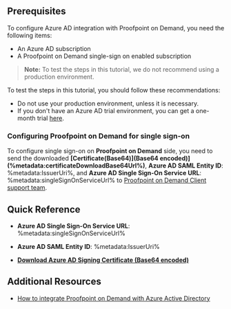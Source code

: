 ## Prerequisites

To configure Azure AD integration with Proofpoint on Demand, you need the following items:

- An Azure AD subscription
- A Proofpoint on Demand single-sign on enabled subscription

> **Note:**
> To test the steps in this tutorial, we do not recommend using a production environment.

To test the steps in this tutorial, you should follow these recommendations:

- Do not use your production environment, unless it is necessary.
- If you don't have an Azure AD trial environment, you can get a one-month trial [here](https://azure.microsoft.com/pricing/free-trial/).

### Configuring Proofpoint on Demand for single sign-on

  To configure single sign-on on **Proofpoint on Demand** side, you need to send the downloaded **[Certificate(Base64)](Base64 encoded)](%metadata:certificateDownloadBase64Url%)**, **Azure AD SAML Entity ID**: %metadata:IssuerUri%, and **Azure AD Single Sign-On Service URL**: %metadata:singleSignOnServiceUrl% to [Proofpoint on Demand Client support team](https://www.proofpoint.com/us/support-services).

## Quick Reference

* **Azure AD Single Sign-On Service URL**: %metadata:singleSignOnServiceUrl%

* **Azure AD SAML Entity ID**: %metadata:IssuerUri%

* **[Download Azure AD Signing Certificate (Base64 encoded)](%metadata:certificateDownloadBase64Url%)**

## Additional Resources

* [How to integrate Proofpoint on Demand with Azure Active Directory](https://docs.microsoft.com/azure/active-directory/active-directory-saas-proofpoint-ondemand-tutorial)
